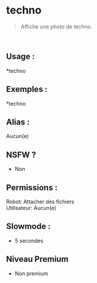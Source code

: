 # techno

> Affiche une photo de techno.

<br>

## Usage :

*techno

## Exemples :

*techno

## Alias :

Aucun(e)

## NSFW ?

- Non

## Permissions :

Robot: Attacher des fichiers
<br>
Utilisateur: Aucun(e)

## Slowmode :

- 5 secondes

## Niveau Premium

- Non premium